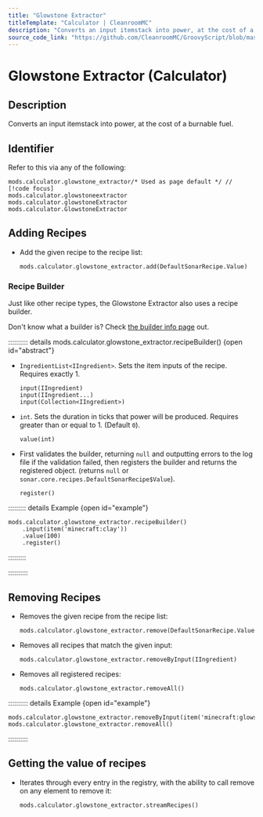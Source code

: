 ```yaml
---
title: "Glowstone Extractor"
titleTemplate: "Calculator | CleanroomMC"
description: "Converts an input itemstack into power, at the cost of a burnable fuel."
source_code_link: "https://github.com/CleanroomMC/GroovyScript/blob/master/src/main/java/com/cleanroommc/groovyscript/compat/mods/calculator/GlowstoneExtractor.java"
---
```


# Glowstone Extractor (Calculator)

## Description

Converts an input itemstack into power, at the cost of a burnable fuel.

## Identifier

Refer to this via any of the following:

```groovy:no-line-numbers {1}
mods.calculator.glowstone_extractor/* Used as page default */ // [!code focus]
mods.calculator.glowstoneextractor
mods.calculator.glowstoneExtractor
mods.calculator.GlowstoneExtractor
```


## Adding Recipes

- Add the given recipe to the recipe list:

    ```groovy:no-line-numbers
    mods.calculator.glowstone_extractor.add(DefaultSonarRecipe.Value)
    ```


### Recipe Builder

Just like other recipe types, the Glowstone Extractor also uses a recipe builder.

Don't know what a builder is? Check [the builder info page](../../getting_started/builder.md) out.

:::::::::: details mods.calculator.glowstone_extractor.recipeBuilder() {open id="abstract"}
- `IngredientList<IIngredient>`. Sets the item inputs of the recipe. Requires exactly 1.

    ```groovy:no-line-numbers
    input(IIngredient)
    input(IIngredient...)
    input(Collection<IIngredient>)
    ```

- `int`. Sets the duration in ticks that power will be produced. Requires greater than or equal to 1. (Default `0`).

    ```groovy:no-line-numbers
    value(int)
    ```

- First validates the builder, returning `null` and outputting errors to the log file if the validation failed, then registers the builder and returns the registered object. (returns `null` or `sonar.core.recipes.DefaultSonarRecipe$Value`).

    ```groovy:no-line-numbers
    register()
    ```

::::::::: details Example {open id="example"}
```groovy:no-line-numbers
mods.calculator.glowstone_extractor.recipeBuilder()
    .input(item('minecraft:clay'))
    .value(100)
    .register()
```

:::::::::

::::::::::

## Removing Recipes

- Removes the given recipe from the recipe list:

    ```groovy:no-line-numbers
    mods.calculator.glowstone_extractor.remove(DefaultSonarRecipe.Value)
    ```

- Removes all recipes that match the given input:

    ```groovy:no-line-numbers
    mods.calculator.glowstone_extractor.removeByInput(IIngredient)
    ```

- Removes all registered recipes:

    ```groovy:no-line-numbers
    mods.calculator.glowstone_extractor.removeAll()
    ```

:::::::::: details Example {open id="example"}
```groovy:no-line-numbers
mods.calculator.glowstone_extractor.removeByInput(item('minecraft:glowstone'))
mods.calculator.glowstone_extractor.removeAll()
```

::::::::::

## Getting the value of recipes

- Iterates through every entry in the registry, with the ability to call remove on any element to remove it:

    ```groovy:no-line-numbers
    mods.calculator.glowstone_extractor.streamRecipes()
    ```
